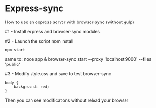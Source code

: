 # Express-sync
How to use an express server with browser-sync (without gulp)


#1 - Install express and browser-sync modules


#2 - Launch the script
    npm install

    npm start
same to:
    node app & browser-sync start --proxy 'localhost:9000' --files 'public'

#3 - Modify style.css and save to test browser-sync

    body {
        background: red;
    }

Then you can see modifications without reload your browser
